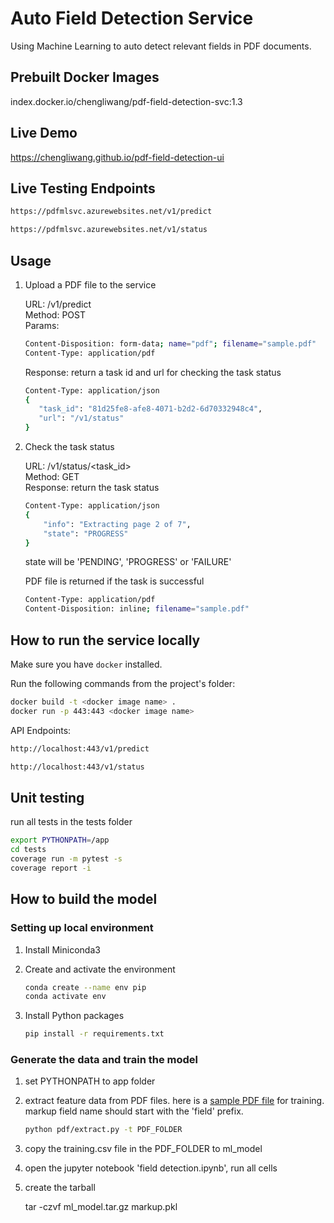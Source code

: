 # Auto Field Detection Service

Using Machine Learning to auto detect relevant fields in PDF documents.

## Prebuilt Docker Images

index.docker.io/chengliwang/pdf-field-detection-svc:1.3

## Live Demo

https://chengliwang.github.io/pdf-field-detection-ui

## Live Testing Endpoints

```bash
https://pdfmlsvc.azurewebsites.net/v1/predict

https://pdfmlsvc.azurewebsites.net/v1/status
```

## Usage

1. Upload a PDF file to the service  

   URL: /v1/predict   
   Method: POST   
   Params:

   ```bash
   Content-Disposition: form-data; name="pdf"; filename="sample.pdf"  
   Content-Type: application/pdf
   ```

   Response: return a task id and url for checking the task status

   ```bash
   Content-Type: application/json
   {  
      "task_id": "81d25fe8-afe8-4071-b2d2-6d70332948c4",  
      "url": "/v1/status"  
   }  
   ```
   
1. Check the task status   

   URL: /v1/status/<task_id>   
   Method: GET   
   Response: return the task status
   
   ```bash
   Content-Type: application/json
   {  
       "info": "Extracting page 2 of 7",  
       "state": "PROGRESS"  
   }  
   ```

   state will be 'PENDING', 'PROGRESS' or 'FAILURE'
   
   PDF file is returned if the task is successful
   
   ```bash
   Content-Type: application/pdf  
   Content-Disposition: inline; filename="sample.pdf"  
   ```

## How to run the service locally

Make sure you have `docker` installed.

Run the following commands from the project's folder:

```bash
docker build -t <docker image name> .
docker run -p 443:443 <docker image name>
```

API Endpoints:   

```bash
http://localhost:443/v1/predict

http://localhost:443/v1/status
```

## Unit testing

run all tests in the tests folder 

```bash
export PYTHONPATH=/app
cd tests
coverage run -m pytest -s
coverage report -i
```


## How to build the model

### Setting up local environment

1. Install Miniconda3
   
1. Create and activate the environment 

   ```bash
   conda create --name env pip
   conda activate env
   ```

1. Install Python packages

   ```bash
   pip install -r requirements.txt
   ```

### Generate the data and train the model

1. set PYTHONPATH to app folder

1. extract feature data from PDF files. here is a [sample PDF file](app/tests/data/train.pdf) for training. markup field name should start with the 'field' prefix.

   ```bash
   python pdf/extract.py -t PDF_FOLDER
   ```
   
1. copy the training.csv file in the PDF_FOLDER to ml_model

1. open the jupyter notebook 'field detection.ipynb', run all cells

1. create the tarball

   tar -czvf ml_model.tar.gz markup.pkl
